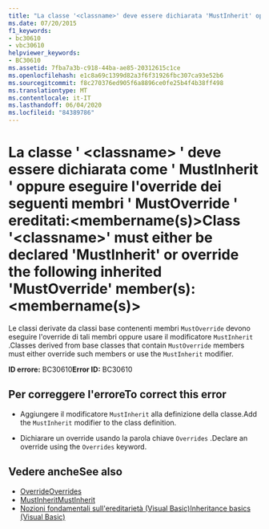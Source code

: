 ```yaml
---
title: "La classe '<classname>' deve essere dichiarata 'MustInherit' oppure eseguire l'override dei seguenti membri 'MustOverride' ereditati: <membername(s)>"
ms.date: 07/20/2015
f1_keywords:
- bc30610
- vbc30610
helpviewer_keywords:
- BC30610
ms.assetid: 7fba7a3b-c918-44ba-ae85-20312615c1ce
ms.openlocfilehash: e1c8a69c1399d82a3f6f31926fbc307ca93e52b6
ms.sourcegitcommit: f8c270376ed905f6a8896ce0fe25b4f4b38ff498
ms.translationtype: MT
ms.contentlocale: it-IT
ms.lasthandoff: 06/04/2020
ms.locfileid: "84389786"
---
```

# <a name="class-classname-must-either-be-declared-mustinherit-or-override-the-following-inherited-mustoverride-members-membernames"></a><span data-ttu-id="b9146-102">La classe ' \<classname> ' deve essere dichiarata come ' MustInherit ' oppure eseguire l'override dei seguenti membri ' MustOverride ' ereditati:\<membername(s)></span><span class="sxs-lookup"><span data-stu-id="b9146-102">Class '\<classname>' must either be declared 'MustInherit' or override the following inherited 'MustOverride' member(s): \<membername(s)></span></span>
<span data-ttu-id="b9146-103">Le classi derivate da classi base contenenti membri `MustOverride` devono eseguire l'override di tali membri oppure usare il modificatore `MustInherit` .</span><span class="sxs-lookup"><span data-stu-id="b9146-103">Classes derived from base classes that contain `MustOverride` members must either override such members or use the `MustInherit` modifier.</span></span>  
  
 <span data-ttu-id="b9146-104">**ID errore:** BC30610</span><span class="sxs-lookup"><span data-stu-id="b9146-104">**Error ID:** BC30610</span></span>  
  
## <a name="to-correct-this-error"></a><span data-ttu-id="b9146-105">Per correggere l'errore</span><span class="sxs-lookup"><span data-stu-id="b9146-105">To correct this error</span></span>  
  
- <span data-ttu-id="b9146-106">Aggiungere il modificatore `MustInherit` alla definizione della classe.</span><span class="sxs-lookup"><span data-stu-id="b9146-106">Add the `MustInherit` modifier to the class definition.</span></span>  
  
- <span data-ttu-id="b9146-107">Dichiarare un override usando la parola chiave `Overrides` .</span><span class="sxs-lookup"><span data-stu-id="b9146-107">Declare an override using the `Overrides` keyword.</span></span>  
  
## <a name="see-also"></a><span data-ttu-id="b9146-108">Vedere anche</span><span class="sxs-lookup"><span data-stu-id="b9146-108">See also</span></span>

- [<span data-ttu-id="b9146-109">Override</span><span class="sxs-lookup"><span data-stu-id="b9146-109">Overrides</span></span>](../language-reference/modifiers/overrides.md)
- [<span data-ttu-id="b9146-110">MustInherit</span><span class="sxs-lookup"><span data-stu-id="b9146-110">MustInherit</span></span>](../language-reference/modifiers/mustinherit.md)
- [<span data-ttu-id="b9146-111">Nozioni fondamentali sull'ereditarietà (Visual Basic)</span><span class="sxs-lookup"><span data-stu-id="b9146-111">Inheritance basics (Visual Basic)</span></span>](../programming-guide/language-features/objects-and-classes/inheritance-basics.md)
